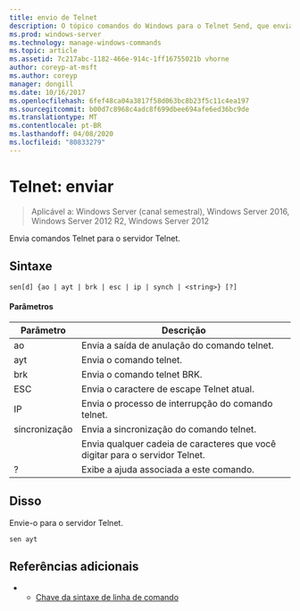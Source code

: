 ```yaml
---
title: envio de Telnet
description: O tópico comandos do Windows para o Telnet Send, que envia comandos Telnet para o servidor Telnet.
ms.prod: windows-server
ms.technology: manage-windows-commands
ms.topic: article
ms.assetid: 7c217abc-1182-466e-914c-1ff16755021b vhorne
author: coreyp-at-msft
ms.author: coreyp
manager: dongill
ms.date: 10/16/2017
ms.openlocfilehash: 6fef48ca04a3817f58d063bc8b23f5c11c4ea197
ms.sourcegitcommit: b00d7c8968c4adc8f699dbee694afe6ed36bc9de
ms.translationtype: MT
ms.contentlocale: pt-BR
ms.lasthandoff: 04/08/2020
ms.locfileid: "80833279"
---
```

# <a name="telnet-send"></a>Telnet: enviar

>Aplicável a: Windows Server (canal semestral), Windows Server 2016, Windows Server 2012 R2, Windows Server 2012

Envia comandos Telnet para o servidor Telnet.   

## <a name="syntax"></a>Sintaxe  
```  
sen[d] {ao | ayt | brk | esc | ip | synch | <string>} [?]  
```  
#### <a name="parameters"></a>Parâmetros  

| Parâmetro |                     Descrição                      |
|-----------|------------------------------------------------------|
|    ao     |       Envia a saída de anulação do comando telnet.        |
|    ayt    |       Envia o comando telnet.       |
|    brk    |            Envia o comando telnet BRK.            |
|    ESC    |      Envia o caractere de escape Telnet atual.      |
|    IP     |     Envia o processo de interrupção do comando telnet.     |
|   sincronização   |           Envia a sincronização do comando telnet.           |
| <string>  | Envia qualquer cadeia de caracteres que você digitar para o servidor Telnet. |
|     ?     |     Exibe a ajuda associada a este comando.      |

## <a name="examples"></a><a name=BKMK_Examples></a>Disso  
Envie-o para o servidor Telnet.  
```  
sen ayt  
```  
## <a name="additional-references"></a>Referências adicionais  
-   - [Chave da sintaxe de linha de comando](command-line-syntax-key.md)  
